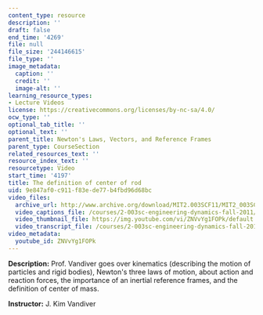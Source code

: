 ```yaml
---
content_type: resource
description: ''
draft: false
end_time: '4269'
file: null
file_size: '244146615'
file_type: ''
image_metadata:
  caption: ''
  credit: ''
  image-alt: ''
learning_resource_types:
- Lecture Videos
license: https://creativecommons.org/licenses/by-nc-sa/4.0/
ocw_type: ''
optional_tab_title: ''
optional_text: ''
parent_title: Newton's Laws, Vectors, and Reference Frames
parent_type: CourseSection
related_resources_text: ''
resource_index_text: ''
resourcetype: Video
start_time: '4197'
title: The definition of center of rod
uid: 9e847af0-c911-f83e-de77-b4fbd96d68bc
video_files:
  archive_url: http://www.archive.org/download/MIT2.003SCF11/MIT2_003SCF11_lec02_300k.mp4
  video_captions_file: /courses/2-003sc-engineering-dynamics-fall-2011/ddab3b740cbf5519a2c656dfb2e973c6_ZNVvYg1FOPk.vtt
  video_thumbnail_file: https://img.youtube.com/vi/ZNVvYg1FOPk/default.jpg
  video_transcript_file: /courses/2-003sc-engineering-dynamics-fall-2011/9120c2a2e56a2508e620e6c41e2e029a_ZNVvYg1FOPk.pdf
video_metadata:
  youtube_id: ZNVvYg1FOPk
---
```

**Description:** Prof. Vandiver goes over kinematics (describing the motion of particles and rigid bodies), Newton's three laws of motion, about action and reaction forces, the importance of an inertial reference frames, and the definition of center of mass.

**Instructor:** J. Kim Vandiver